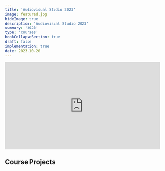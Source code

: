 ```yaml
---
title: 'Audiovisual Studio 2023'
image: featured.jpg
hideImage: true
description: 'Audiovisual Studio 2023'
summary: '2023'
type: 'courses'
bookCollapseSection: true
draft: false
implementation: true
date: 2023-10-20
---
```


<div style='padding:56.25% 0 0 0;position:relative;'><iframe src='https://vimeo.com/showcase/10769310/embed' allowfullscreen frameborder='0' style='position:absolute;top:0;left:0;width:100%;height:100%;'></iframe></div>

## Course Projects


